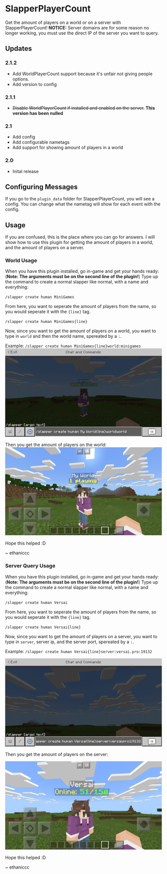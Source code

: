 # SlapperPlayerCount
Get the amount of players on a world or on a server with SlapperPlayerCount!
**NOTICE:** Server domains are for some reason no longer working, you must use the direct IP of the server you want to query.
## Updates
### 2.1.2
- Add WorldPlayerCount support because it's unfair not giving people options.
- Add version to config
### 2.1.1
- ~~Disable WorldPlayerCount if installed and enabled on the server.~~
**This version has been nulled**
### 2.1
- Add config
- Add configurable nametags
- Add support for showing amount of players in a world
### 2.0
- Inital release
## Configuring Messages
If you go to the `plugin_data` folder for SlapperPlayerCount, you will see a config. You can change what the nametag will show for each event with the config.
## Usage
If you are confused, this is the place where you can go for answers. I will show how to use this plugin for getting the amount of players in a world, and the amount of players on a server.
### World Usage
When you have this plugin installed, go in-game and get your hands ready:
(**Note: The arguments must be on the second line of the plugin!**)
Type up the command to create a normal slapper like normal, with a name and everything:

`/slapper create human MiniGames`

From here, you want to seperate the amount of players from the name, so you would seperate it with the `{line}` tag.

`/slapper create human MiniGames{line}`

Now, since you want to get the amount of players on a world, you want to type in `world` and then the world name, spereated by a `:`.

Example: `/slapper create human MiniGames{line}world:minigames`
![WorldCommandExample](create_world_slapper.png)

Then you get the amount of players on the world:
![WorldResult](world_slapper_result.png)

Hope this helped :D

~ ethaniccc

### Server Query Usage
When you have this plugin installed, go in-game and get your hands ready:
(**Note: The arguments must be on the second line of the plugin!**)
Type up the command to create a normal slapper like normal, with a name and everything:

`/slapper create human Versai`

From here, you want to seperate the amount of players from the name, so you would seperate it with the `{line}` tag.

`/slapper create human Versai{line}`

Now, since you want to get the amount of players on a server, you want to type in `server`, server ip, and the server port, spereated by a `:`.

Example: `/slapper create human Versai{line}server:versai.pro:19132`

![ServerCreateExample](create_server_slapper.png)

Then you get the amount of players on the server:

![ServerResult](server_slapper_result.png)

Hope this helped :D

~ ethaniccc
